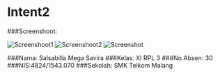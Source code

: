 # Intent2

###Screenshoot:

![Screenshoot1](https://s9.postimg.org/gkz5z4pi3/Screenshot_2016_10_09_18_59_27.png)
![Screenshoot2](https://s9.postimg.org/qh08yrva3/Screenshot_2016_10_09_18_59_47.png)
![Screenshot](https://s9.postimg.org/dbkqso1ej/Screenshot_2016_10_09_19_05_55.png)

###Nama: Salsabilla Mega Savira
###Kelas: XI RPL 3
###No.Absen: 30
###NIS:4824/1543.070
###Sekolah: SMK Telkom Malang
